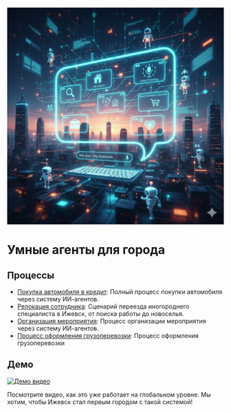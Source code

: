 ![smartcityagents](./images/hero.jpg)

# Умные агенты для города

## Процессы

*   [Покупка автомобиля в кредит](./diagrams/autoloan.md): Полный процесс покупки автомобиля через систему ИИ-агентов.
*   [Релокация сотрудника](./diagrams/hirerelocation.md): Сценарий переезда иногороднего специалиста в Ижевск, от поиска работы до новоселья.
*   [Организация мероприятия](./diagrams/eventagency.md): Процесс организации мероприятия через систему ИИ-агентов.
*   [Процесс оформления грузоперевозки](./diagrams/logistics.md): Процесс оформления грузоперевозки

## Демо

[![Демо видео](https://img.youtube.com/vi/iNz3AT_ejnc/0.jpg)](https://youtu.be/iNz3AT_ejnc)

Посмотрите видео, как это уже работает на глобальном уровне. Мы хотим, чтобы Ижевск стал первым городом с такой системой!